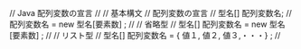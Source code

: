 // Java 配列変数の宣言
//
// 基本構文 
// 配列変数の宣言
// 型名[]	配列変数名;
// 配列変数名 = new 型名[要素数] ;
//
// 省略型
// 型名[]	配列変数名 = new 型名[要素数] ;
//
// リスト型
// 型名[]	配列変数名 = { 値１, 値２, 値３,・・・} ;
//